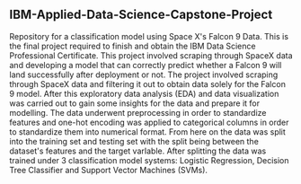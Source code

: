 ## IBM-Applied-Data-Science-Capstone-Project
Repository for a classification model using Space X's Falcon 9 Data.
This is the final project required to finish and obtain the IBM Data Science Professional Certificate.
This project involved scraping through SpaceX data and developing a model that can correctly predict whether a Falcon 9 will land successfully after deployment or not.
The project involved scraping through SpaceX data and filtering it out to obtain data solely for the Falcon 9 model.
After this exploratory data analysis (EDA) and data visualization was carried out to gain some insights for the data and prepare it for modelling.
The data underwent preprocessing in order to standardize features and one-hot encoding was applied to categorical columns in order to standardize them into numerical format.
From here on the data was split into the training set and testing set with the split being between the dataset's features and the target varIable.
After splitting the data was trained under 3 classification model systems: Logistic Regression, Decision Tree Classifier and Support Vector Machines (SVMs).
